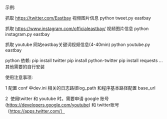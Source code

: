 

示例:

抓取 https://twitter.com/Eastbay 视频图片信息
python tweet.py eastbay

抓取 https://www.instagram.com/officialeastbay/ 视频图片信息
python instagram.py eastbay

抓取 youtube 网站eastbay关键词视频信息(4-40min)
python youtube.py eastbay


python 依赖:
pip install twitter 
pip install python-twitter 
pip install requests 
...其他需要的自行安装

使用注意事项:

1  配置 conf 中dev.ini 相关的日志路径log_path 和程序基本路径配置 base_url

2  使用twitter 和 youtube 时。需要申请 google 账号(https://developers.google.com/youtube) 和 twitter账号（https://apps.twitter.com/）

